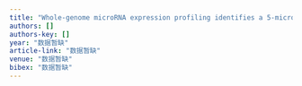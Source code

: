 ```yaml
---
title: "Whole‐genome microRNA expression profiling identifies a 5‐microRNA signature as a prognostic biomarker in Chinese patients with primary glioblastoma multiforme"
authors: []
authors-key: []
year: "数据暂缺"
article-link: "数据暂缺"
venue: "数据暂缺"
bibex: "数据暂缺"
---
```

